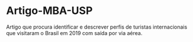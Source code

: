 # Artigo-MBA-USP
Artigo que procura identificar e descrever perfis de turistas internacionais que visitaram o Brasil em 2019 com saída por via aérea.
